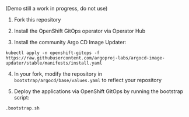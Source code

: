 (Demo still a work in progress, do not use)

1. Fork this repository

2. Install the OpenShift GitOps operator via Operator Hub

3. Install the community Argo CD Image Updater:

```
kubectl apply -n openshift-gitops -f https://raw.githubusercontent.com/argoproj-labs/argocd-image-updater/stable/manifests/install.yaml
```

4. In your fork, modify the repository in `bootstrap/argocd/base/values.yaml` to reflect your repository

5. Deploy the applications via OpenShift GitOps by running the bootstrap script:

```.bootstrap.sh```